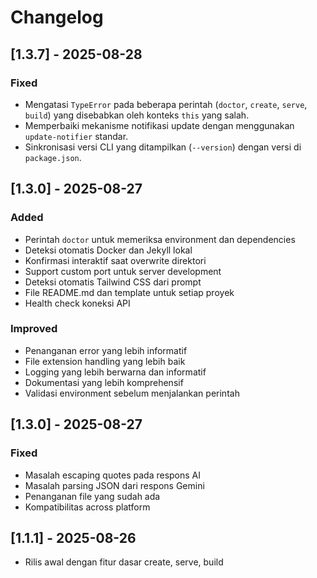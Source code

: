 # Changelog

## [1.3.7] - 2025-08-28

### Fixed
- Mengatasi `TypeError` pada beberapa perintah (`doctor`, `create`, `serve`, `build`) yang disebabkan oleh konteks `this` yang salah.
- Memperbaiki mekanisme notifikasi update dengan menggunakan `update-notifier` standar.
- Sinkronisasi versi CLI yang ditampilkan (`--version`) dengan versi di `package.json`.

## [1.3.0] - 2025-08-27

### Added
- Perintah `doctor` untuk memeriksa environment dan dependencies
- Deteksi otomatis Docker dan Jekyll lokal
- Konfirmasi interaktif saat overwrite direktori
- Support custom port untuk server development
- Deteksi otomatis Tailwind CSS dari prompt
- File README.md dan template untuk setiap proyek
- Health check koneksi API

### Improved
- Penanganan error yang lebih informatif
- File extension handling yang lebih baik
- Logging yang lebih berwarna dan informatif
- Dokumentasi yang lebih komprehensif
- Validasi environment sebelum menjalankan perintah

## [1.3.0] - 2025-08-27

### Fixed
- Masalah escaping quotes pada respons AI
- Masalah parsing JSON dari respons Gemini
- Penanganan file yang sudah ada
- Kompatibilitas across platform

## [1.1.1] - 2025-08-26
- Rilis awal dengan fitur dasar create, serve, build
